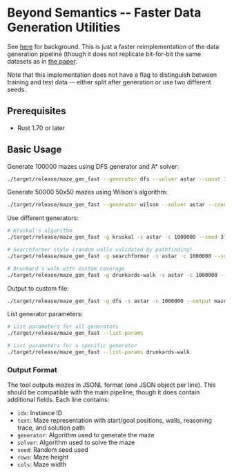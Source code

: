 # Beyond Semantics -- Faster Data Generation Utilities

See [here](https://github.com/kstechly/beyond-semantics-maze-visualizer) for background. This is just a faster reimplementation of the data generation pipeline (though it does not replicate bit-for-bit the same datasets as in [the paper](https://arxiv.org/abs/2505.13775).

Note that this implementation does not have a flag to distinguish between training and test data -- either split after generation or use two different seeds.

## Prerequisites
- Rust 1.70 or later

## Basic Usage
Generate 100000 mazes using DFS generator and A* solver:
```bash
./target/release/maze_gen_fast --generator dfs --solver astar --count 100000 --seed 12345
```
Generate 50000 50x50 mazes using Wilson's algorithm:
```bash
./target/release/maze_gen_fast --generator wilson --solver astar --count 50000 --rows 50 --cols 50 --seed 41
```

Use different generators:
```bash
# Kruskal's algorithm
./target/release/maze_gen_fast -g kruskal -s astar -c 1000000 --seed 37

# Searchformer style (random walls validated by pathfinding)
./target/release/maze_gen_fast -g searchformer -s astar -c 1000000 --seed 999

# Drunkard's walk with custom coverage
./target/release/maze_gen_fast -g drunkards-walk -s astar -c 1000000 --param coverage=0.7 --seed 666
```

Output to custom file:
```bash
./target/release/maze_gen_fast -g dfs -s astar -c 1000000 --output mazes.jsonl --seed 54321
```

List generator parameters:
```bash
# List parameters for all generators
./target/release/maze_gen_fast --list-params

# List parameters for a specific generator
./target/release/maze_gen_fast --list-params drunkards-walk
```

### Output Format
The tool outputs mazes in JSONL format (one JSON object per line). This should be compatible with the main pipeline, though it does contain additional fields. Each line contains:
- `idx`: Instance ID
- `text`: Maze representation with start/goal positions, walls, reasoning trace, and solution path
- `generator`: Algorithm used to generate the maze
- `solver`: Algorithm used to solve the maze
- `seed`: Random seed used
- `rows`: Maze height
- `cols`: Maze width